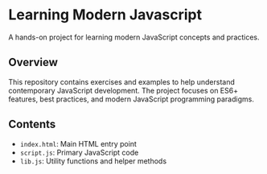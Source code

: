 # Learning Modern Javascript

A hands-on project for learning modern JavaScript concepts and practices.

## Overview

This repository contains exercises and examples to help understand contemporary JavaScript development. The project focuses on ES6+ features, best practices, and modern JavaScript programming paradigms.

## Contents

- `index.html`: Main HTML entry point
- `script.js`: Primary JavaScript code
- `lib.js`: Utility functions and helper methods
